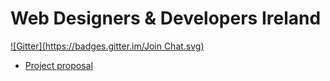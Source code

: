 # Web Designers & Developers Ireland

[![Gitter](https://badges.gitter.im/Join Chat.svg)](https://gitter.im/wddi?utm_source=badge&utm_medium=badge&utm_campaign=pr-badge&utm_content=badge)

- [Project proposal](https://github.com/wddi/website/blob/docs/project-proposal.md)
